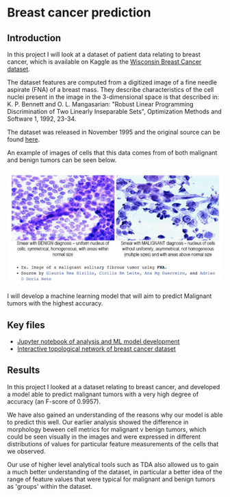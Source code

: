 # Breast cancer prediction

## Introduction

In this project I will look at a dataset of patient data relating to breast cancer, which is available on Kaggle as the [Wisconsin Breast Cancer dataset](https://www.kaggle.com/uciml/breast-cancer-wisconsin-data). 

The dataset features are computed from a digitized image of a fine needle aspirate (FNA) of a breast mass. They describe characteristics of the cell nuclei present in the image in the 3-dimensional space is that described in: K. P. Bennett and O. L. Mangasarian: "Robust Linear Programming Discrimination of Two Linearly Inseparable Sets", Optimization Methods and Software 1, 1992, 23-34.

The dataset was released in November 1995 and the original source can be found [here](https://archive.ics.uci.edu/ml/datasets/Breast+Cancer+Wisconsin+%28Diagnostic%29). 

An example of images of cells that this data comes from of both malignant and benign tumors can be seen below.

![title](img/bc_cells.png)

I will develop a machine learning model that will aim to predict Malignant tumors with the highest accuracy.

## Key files

- [Jupyter notebook of analysis and ML model development](https://github.com/pranath/breast_cancer_prediction/blob/master/breast_cancer_prediction.ipynb)
- [Interactive topological network of breast cancer dataset](https://pranath.github.io/breast_cancer_prediction/tda_breast_cancer.html)

## Results

In this project I looked at a dataset relating to breast cancer, and developed a model able to predict malignant tumors with a very high degree of accuracy (an F-score of 0.9957).

We have also gained an understanding of the reasons why our model is able to predict this well. Our earlier analysis showed the difference in morphology beween cell metrics for malignant v benign tumors, which could be seen visually in the images and were expressed in different distributions of values for particular feature measurements of the cells that we observed.

Our use of higher level analytical tools such as TDA also allowed us to gain a much better understanding of the dataset, in particular a better idea of the range of feature values that were typical for malignant and benign tumors as 'groups' within the dataset.

